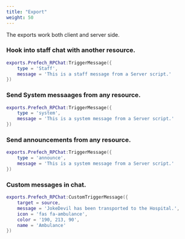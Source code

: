 ```yaml
---
title: "Export"
weight: 50
---
```


The exports work both client and server side.

### Hook into staff chat with another resource.
```lua
exports.Prefech_RPChat:TriggerMessage({ 
    type = 'Staff', 
    message = 'This is a staff message from a Server script.'
})
```
### Send System messaages from any resource.
```lua
exports.Prefech_RPChat:TriggerMessage({ 
    type = 'system', 
    message = 'This is a system message from a Server script.'
})
```
### Send announcements from any resource.
```lua
exports.Prefech_RPChat:TriggerMessage({ 
    type = 'announce', 
    message = 'This is a system message from a Server script.'
})
```

### Custom messages in chat.
```lua
exports.Prefech_RPChat:CustomTriggerMessage({ 
    target = source,
    message = 'JokeDevil has been transported to the Hospital.',
    icon = 'fas fa-ambulance',
    color = '190, 213, 90',
    name = 'Ambulance'
})
```